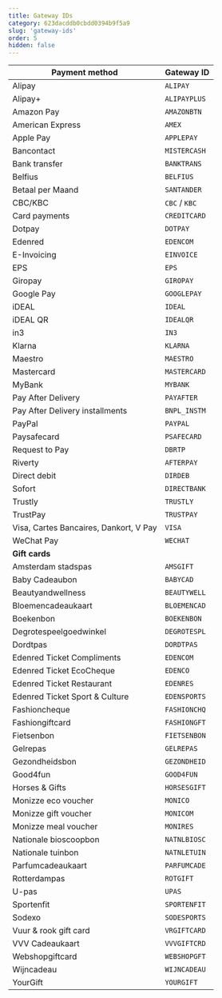 ```yaml
---
title: Gateway IDs
category: 623dacddb0cbdd0394b9f5a9
slug: 'gateway-ids'
order: 5
hidden: false
---
```


| Payment method                         | Gateway ID    |
| -------------------------------------- | ------------- |
| Alipay                                 | `ALIPAY`      |
| Alipay+                                | `ALIPAYPLUS`  |
| Amazon Pay                             | `AMAZONBTN`   |
| American Express                       | `AMEX`        |
| Apple Pay                              | `APPLEPAY`    |
| Bancontact                             | `MISTERCASH`  |
| Bank transfer                          | `BANKTRANS`   |
| Belfius                                | `BELFIUS`     |
| Betaal per Maand                       | `SANTANDER`   |
| CBC/KBC                                | `CBC` / `KBC` |
| Card payments                          | `CREDITCARD`  |
| Dotpay                                 | `DOTPAY`      |
| Edenred                                | `EDENCOM`     |
| E-Invoicing                            | `EINVOICE`    |
| EPS                                    | `EPS`         |
| Giropay                                | `GIROPAY`     |
| Google Pay                             | `GOOGLEPAY`   |
| iDEAL                                  | `IDEAL`       |
| iDEAL QR                               | `IDEALQR`     |
| in3                                    | `IN3`         |
| Klarna                                 | `KLARNA`      |
| Maestro                                | `MAESTRO`     |
| Mastercard                             | `MASTERCARD`  |
| MyBank                                 | `MYBANK`      |
| Pay After Delivery                     | `PAYAFTER`    |
| Pay After Delivery installments        | `BNPL_INSTM`  |
| PayPal                                 | `PAYPAL`      |
| Paysafecard                            | `PSAFECARD`   |
| Request to Pay                         | `DBRTP`       |
| Riverty                                | `AFTERPAY`    |
| Direct debit                           | `DIRDEB`      |
| Sofort                                 | `DIRECTBANK`  |
| Trustly                                | `TRUSTLY`     |
| TrustPay                               | `TRUSTPAY`    |
| Visa, Cartes Bancaires, Dankort, V Pay | `VISA`        |
| WeChat Pay                             | `WECHAT`      |
| **Gift cards**                         |               |
| Amsterdam stadspas                     | `AMSGIFT`     |
| Baby Cadeaubon                         | `BABYCAD`     |
| Beautyandwellness                      | `BEAUTYWELL`  |
| Bloemencadeaukaart                     | `BLOEMENCAD`  |
| Boekenbon                              | `BOEKENBON`   |
| Degrotespeelgoedwinkel                 | `DEGROTESPL`  |
| Dordtpas                               | `DORDTPAS`    |
| Edenred Ticket Compliments             | `EDENCOM`     |
| Edenred Ticket EcoCheque               | `EDENCO`      |
| Edenred Ticket Restaurant              | `EDENRES`     |
| Edenred Ticket Sport & Culture         | `EDENSPORTS`  |
| Fashioncheque                          | `FASHIONCHQ`  |
| Fashiongiftcard                        | `FASHIONGFT`  |
| Fietsenbon                             | `FIETSENBON`  |
| Gelrepas                               | `GELREPAS`    |
| Gezondheidsbon                         | `GEZONDHEID`  |
| Good4fun                               | `GOOD4FUN`    |
| Horses & Gifts                         | `HORSESGIFT`  |
| Monizze eco voucher                    | `MONICO`      |
| Monizze gift voucher                   | `MONICOM`     |
| Monizze meal voucher                   | `MONIRES`     |
| Nationale bioscoopbon                  | `NATNLBIOSC`  |
| Nationale tuinbon                      | `NATNLETUIN`  |
| Parfumcadeaukaart                      | `PARFUMCADE`  |
| Rotterdampas                           | `ROTGIFT`     |
| U-pas                                  | `UPAS`        |
| Sportenfit                             | `SPORTENFIT`  |
| Sodexo                                 | `SODESPORTS`  |
| Vuur & rook gift card                  | `VRGIFTCARD`  |
| VVV Cadeaukaart                        | `VVVGIFTCRD`  |
| Webshopgiftcard                        | `WEBSHOPGFT`  |
| Wijncadeau                             | `WIJNCADEAU`  |
| YourGift                               | `YOURGIFT`    |